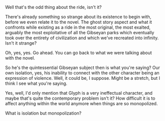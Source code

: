 Well that's the odd thing about the ride, isn't it?

There's already something so strange about its existence to begin with, before we even relate it to the novel. The ghost story aspect and what it confronts while existing as a ride in the most original, the most exalted, arguably the most exploitative of all the Gibseyan parks which eventually took over the entirety of civilization and which we've recreated into infinity. Isn't it strange?

Oh, yes, yes. Go ahead. You can go back to what we were talking about with the novel.

So he's the quintessential Gibseyan subject then is what you're saying? Our own isolation, yes, his inability to connect with the other character being an expression of violence. Well, it could be, I suppose. Might be a stretch, but I think I see what you're saying.

Yes, well, I'd only mention that Glyph is a very ineffectual character, and maybe that's quite the contemporary problem isn't it? How difficult it is to affect anything within the world anymore when things are so monopolized.

What is isolation but monopolization?